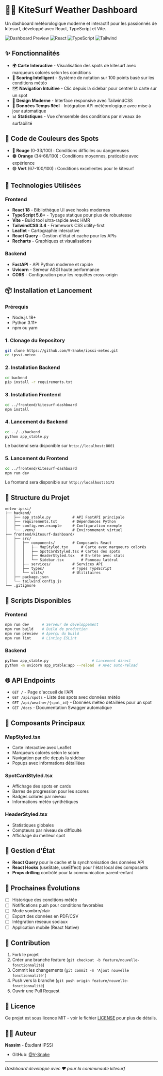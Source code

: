 # 🏄‍♂️ KiteSurf Weather Dashboard

Un dashboard météorologique moderne et interactif pour les passionnés de kitesurf, développé avec React, TypeScript et Vite.

![Dashboard Preview](https://img.shields.io/badge/Status-Production%20Ready-green)
![React](https://img.shields.io/badge/React-18+-blue)
![TypeScript](https://img.shields.io/badge/TypeScript-5.8+-blue)
![Tailwind](https://img.shields.io/badge/TailwindCSS-3.4+-green)

## ✨ Fonctionnalités

- 🌍 **Carte Interactive** - Visualisation des spots de kitesurf avec marqueurs colorés selon les conditions
- 🎯 **Scoring Intelligent** - Système de notation sur 100 points basé sur les conditions météo
- 🗺️ **Navigation Intuitive** - Clic depuis la sidebar pour centrer la carte sur un spot
- 🎨 **Design Moderne** - Interface responsive avec TailwindCSS
- 🔄 **Données Temps Réel** - Intégration API météorologique avec mise à jour automatique
- 📊 **Statistiques** - Vue d'ensemble des conditions par niveaux de surfabilité

## 🎯 Code de Couleurs des Spots

- 🔴 **Rouge** (0-33/100) : Conditions difficiles ou dangereuses
- 🟠 **Orange** (34-66/100) : Conditions moyennes, praticable avec expérience  
- 🟢 **Vert** (67-100/100) : Conditions excellentes pour le kitesurf

## 🚀 Technologies Utilisées

### Frontend
- **React 18** - Bibliothèque UI avec hooks modernes
- **TypeScript 5.8+** - Typage statique pour plus de robustesse
- **Vite** - Build tool ultra-rapide avec HMR
- **TailwindCSS 3.4** - Framework CSS utility-first
- **Leaflet** - Cartographie interactive
- **React Query** - Gestion d'état et cache pour les APIs
- **Recharts** - Graphiques et visualisations

### Backend
- **FastAPI** - API Python moderne et rapide
- **Uvicorn** - Serveur ASGI haute performance
- **CORS** - Configuration pour les requêtes cross-origin

## 📦 Installation et Lancement

### Prérequis
- Node.js 18+ 
- Python 3.11+
- npm ou yarn

### 1. Clonage du Repository
```bash
git clone https://github.com/V-Snake/ipssi-meteo.git
cd ipssi-meteo
```

### 2. Installation Backend
```bash
cd backend
pip install -r requirements.txt
```

### 3. Installation Frontend
```bash
cd ../frontend/kitesurf-dashboard
npm install
```

### 4. Lancement du Backend
```bash
cd ../../backend
python app_stable.py
```
Le backend sera disponible sur `http://localhost:8001`

### 5. Lancement du Frontend
```bash
cd ../frontend/kitesurf-dashboard
npm run dev
```
Le frontend sera disponible sur `http://localhost:5173`

## 📂 Structure du Projet

```
meteo-ipssi/
├── backend/
│   ├── app_stable.py          # API FastAPI principale
│   ├── requirements.txt       # Dépendances Python
│   ├── config.env.example     # Configuration exemple
│   └── .venv/                 # Environnement virtuel
├── frontend/kitesurf-dashboard/
│   ├── src/
│   │   ├── components/        # Composants React
│   │   │   ├── MapStyled.tsx      # Carte avec marqueurs colorés
│   │   │   ├── SpotCardStyled.tsx # Cartes des spots
│   │   │   ├── HeaderStyled.tsx   # En-tête avec stats
│   │   │   └── Sidebar.tsx        # Panneau latéral
│   │   ├── services/          # Services API
│   │   ├── types/             # Types TypeScript
│   │   └── utils/             # Utilitaires
│   ├── package.json
│   └── tailwind.config.js
└── .gitignore
```

## 🔧 Scripts Disponibles

### Frontend
```bash
npm run dev      # Serveur de développement
npm run build    # Build de production
npm run preview  # Aperçu du build
npm run lint     # Linting ESLint
```

### Backend
```bash
python app_stable.py                    # Lancement direct
python -m uvicorn app_stable:app --reload  # Avec auto-reload
```

## 🌐 API Endpoints

- `GET /` - Page d'accueil de l'API
- `GET /api/spots` - Liste des spots avec données météo
- `GET /api/weather/{spot_id}` - Données météo détaillées pour un spot
- `GET /docs` - Documentation Swagger automatique

## 🎨 Composants Principaux

### MapStyled.tsx
- Carte interactive avec Leaflet
- Marqueurs colorés selon le score
- Navigation par clic depuis la sidebar
- Popups avec informations détaillées

### SpotCardStyled.tsx  
- Affichage des spots en cards
- Barres de progression pour les scores
- Badges colorés par niveau
- Informations météo synthétiques

### HeaderStyled.tsx
- Statistiques globales
- Compteurs par niveau de difficulté
- Affichage du meilleur spot

## 🔄 Gestion d'État

- **React Query** pour le cache et la synchronisation des données API
- **React Hooks** (useState, useEffect) pour l'état local des composants
- **Props drilling** contrôlé pour la communication parent-enfant

## 🎯 Prochaines Évolutions

- [ ] Historique des conditions météo
- [ ] Notifications push pour conditions favorables  
- [ ] Mode sombre/clair
- [ ] Export des données en PDF/CSV
- [ ] Intégration réseaux sociaux
- [ ] Application mobile (React Native)

## 🤝 Contribution

1. Fork le projet
2. Créer une branche feature (`git checkout -b feature/nouvelle-fonctionnalité`)
3. Commit les changements (`git commit -m 'Ajout nouvelle fonctionnalité'`)
4. Push vers la branche (`git push origin feature/nouvelle-fonctionnalité`)
5. Ouvrir une Pull Request

## 📄 Licence

Ce projet est sous licence MIT - voir le fichier [LICENSE](LICENSE) pour plus de détails.

## 👨‍💻 Auteur

**Nassim** - Étudiant IPSSI
- GitHub: [@V-Snake](https://github.com/V-Snake)

---

*Dashboard développé avec ❤️ pour la communauté kitesurf*
